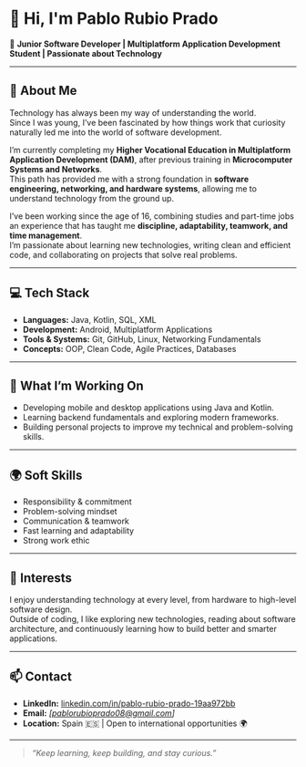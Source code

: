 # 👋 Hi, I'm Pablo Rubio Prado

🎯 **Junior Software Developer | Multiplatform Application Development Student | Passionate about Technology**

---

## 🧠 About Me

Technology has always been my way of understanding the world.  
Since I was young, I’ve been fascinated by how things work that curiosity naturally led me into the world of software development.

I’m currently completing my **Higher Vocational Education in Multiplatform Application Development (DAM)**, after previous training in **Microcomputer Systems and Networks**.  
This path has provided me with a strong foundation in **software engineering, networking, and hardware systems**, allowing me to understand technology from the ground up.

I’ve been working since the age of 16, combining studies and part-time jobs an experience that has taught me **discipline, adaptability, teamwork, and time management**.  
I’m passionate about learning new technologies, writing clean and efficient code, and collaborating on projects that solve real problems.

---

## 💻 Tech Stack

- **Languages:** Java, Kotlin, SQL, XML  
- **Development:** Android, Multiplatform Applications  
- **Tools & Systems:** Git, GitHub, Linux, Networking Fundamentals  
- **Concepts:** OOP, Clean Code, Agile Practices, Databases

---

## 🚀 What I’m Working On

- Developing mobile and desktop applications using Java and Kotlin.  
- Learning backend fundamentals and exploring modern frameworks.  
- Building personal projects to improve my technical and problem-solving skills.

---

## 🌍 Soft Skills

- Responsibility & commitment  
- Problem-solving mindset  
- Communication & teamwork  
- Fast learning and adaptability  
- Strong work ethic

---

## 🧩 Interests

I enjoy understanding technology at every level, from hardware to high-level software design.  
Outside of coding, I like exploring new technologies, reading about software architecture, and continuously learning how to build better and smarter applications.

---

## 📫 Contact

- **LinkedIn:** [linkedin.com/in/pablo-rubio-prado-19aa972bb](https://www.linkedin.com/in/pablo-rubio-prado-19aa972bb)  
- **Email:** _[pablorubioprado08@gmail.com]_  
- **Location:** Spain 🇪🇸 | Open to international opportunities 🌍

---

> _“Keep learning, keep building, and stay curious.”_


